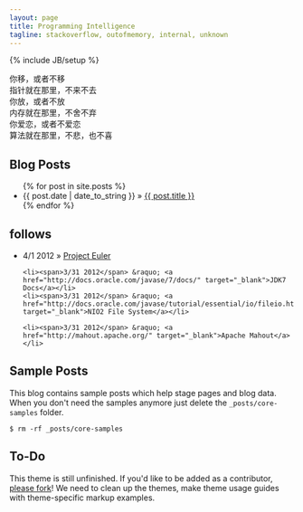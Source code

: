 ```yaml
---
layout: page
title: Programming Intelligence
tagline: stackoverflow, outofmemory, internal, unknown
---
```

{% include JB/setup %}

你移，或者不移  
指针就在那里，不来不去  
你放，或者不放  
内存就在那里，不舍不弃  
你爱恋，或者不爱恋  
算法就在那里，不悲，也不喜

## Blog Posts

<ul class="posts">
  {% for post in site.posts %}
    <li><span>{{ post.date | date_to_string }}</span> &raquo; <a href="{{ BASE_PATH }}{{ post.url }}">{{ post.title }}</a></li>
  {% endfor %}
</ul>

## follows
<ul class="posts">
	<li><span>4/1 2012</span> &raquo; <a href="http://projecteuler.net/problems" target="_blank">Project Euler</a></li>
	
	<li><span>3/31 2012</span> &raquo; <a href="http://docs.oracle.com/javase/7/docs/" target="_blank">JDK7 Docs</a></li>
	<li><span>3/31 2012</span> &raquo; <a href="http://docs.oracle.com/javase/tutorial/essential/io/fileio.html" target="_blank">NIO2 File System</a></li>
	
	<li><span>3/31 2012</span> &raquo; <a href="http://mahout.apache.org/" target="_blank">Apache Mahout</a></li>
</ul>



## Sample Posts

This blog contains sample posts which help stage pages and blog data.
When you don't need the samples anymore just delete the `_posts/core-samples` folder.

    $ rm -rf _posts/core-samples

## To-Do

This theme is still unfinished. If you'd like to be added as a contributor, [please fork](http://github.com/plusjade/jekyll-bootstrap)!
We need to clean up the themes, make theme usage guides with theme-specific markup examples.
